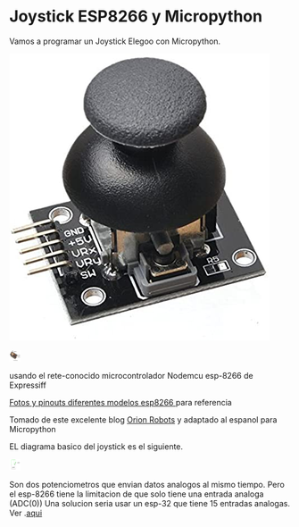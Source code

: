 # Joystick ESP8266 y Micropython 
Vamos a programar un Joystick Elegoo con Micropython.

![](Elegoo-joystick.jpg)


<img src='/NodeMCU-Microncontroller.ppm/' style='width:20px;height:20px;'/>

usando el rete-conocido microcontrolador Nodemcu esp-8266 de Expressiff

<a href=https://randomnerdtutorials.com/esp8266-pinout-reference-gpios/>Fotos y pinouts diferentes modelos esp8266 </a> para referencia

Tomado de este excelente blog <a href=https://orionrobots.co.uk/2017/05/28/joystick-attached-to-esp8266.html> Orion Robots</a> y adaptado al espanol para Micropython

EL diagrama basico del joystick es el siguiente.

<img src='/joystick-innards.png/' style='width:20px;height:20px;'/>

Son dos potenciometros que envian datos analogos al mismo tiempo.
Pero el esp-8266 tiene la limitacion de que solo tiene una entrada analoga (ADC(0))
Una solucion seria usar un esp-32 que tiene 15 entradas analogas. Ver .<a href=https://randomnerdtutorials.com/esp32-adc-analog-read-arduino-ide/>aqui</a>
